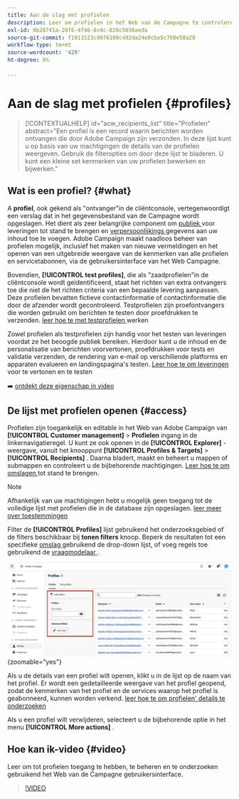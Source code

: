 ```yaml
---
title: Aan de slag met profielen
description: Leer om profielen in het Web van de Campagne te controleren en te beheren.
exl-id: 0b28741a-28f6-4f46-8c4c-820c5036aeda
source-git-commit: f1911523c9076188c492da24e0cbe5c760e58a28
workflow-type: tm+mt
source-wordcount: '429'
ht-degree: 0%

---
```


# Aan de slag met profielen {#profiles}

>[!CONTEXTUALHELP]
>id="acw_recipients_list"
>title="Profielen"
>abstract="Een profiel is een record waarin berichten worden ontvangen die door Adobe Campaign zijn verzonden. In deze lijst kunt u op basis van uw machtigingen de details van de profielen weergeven. Gebruik de filteropties om door deze lijst te bladeren. U kunt een kleine set kenmerken van uw profielen bewerken en bijwerken."

## Wat is een profiel? {#what}

A **profiel**, ook gekend als &quot;ontvanger&quot;in de cliëntconsole, vertegenwoordigt een verslag dat in het gegevensbestand van de Campagne wordt opgeslagen. Het dient als zeer belangrijke component om [ publiek ](create-audience.md) voor leveringen tot stand te brengen en [ verpersoonlijkings ](../personalization/personalize.md) gegevens aan uw inhoud toe te voegen. Adobe Campaign maakt naadloos beheer van profielen mogelijk, inclusief het maken van nieuwe vermeldingen en het openen van een uitgebreide weergave van de kenmerken van alle profielen en servicetabonnen, via de gebruikersinterface van het Web Campagne.

Bovendien, **[!UICONTROL test profiles]**, die als &quot;zaadprofielen&quot;in de cliëntconsole wordt geïdentificeerd, staat het richten van extra ontvangers toe die niet de het richten criteria van een bepaalde levering aanpassen. Deze profielen bevatten fictieve contactinformatie of contactinformatie die door de afzender wordt gecontroleerd. Testprofielen zijn proefontvangers die worden gebruikt om berichten te testen door proefdrukken te verzenden. [ leer hoe te met testprofielen ](test-profiles.md) werken

Zowel profielen als testprofielen zijn handig voor het testen van leveringen voordat ze het beoogde publiek bereiken. Hierdoor kunt u de inhoud en de personalisatie van berichten voorvertonen, proefdrukken voor tests en validatie verzenden, de rendering van e-mail op verschillende platforms en apparaten evalueren en landingspagina&#39;s testen. [ Leer hoe te om leveringen ](../preview-test/preview-test.md) voor te vertonen en te testen

➡️ [ ontdekt deze eigenschap in video ](#video)

## De lijst met profielen openen {#access}

Profielen zijn toegankelijk en editable in het Web van Adobe Campaign van **[!UICONTROL Customer management]** > **Profielen** ingang in de linkernavigatieregel. U kunt ze ook openen in de **[!UICONTROL Explorer]** -weergave, vanuit het knooppunt **[!UICONTROL Profiles & Targets]** > **[!UICONTROL Recipients]** . Daarna bladert, maakt en beheert u mappen of submappen en controleert u de bijbehorende machtigingen. [ Leer hoe te om omslagen ](../get-started/permissions.md#folders) tot stand te brengen.

>[!NOTE]
>
>Afhankelijk van uw machtigingen hebt u mogelijk geen toegang tot de volledige lijst met profielen die in de database zijn opgeslagen. [ leer meer over toestemmingen ](../get-started/permissions.md)

Filter de **[!UICONTROL Profiles]** lijst gebruikend het onderzoeksgebied of de filters beschikbaar bij **tonen filters** knoop. Beperk de resultaten tot een specifieke [ omslag ](../get-started/permissions.md#folders) gebruikend de drop-down lijst, of voeg regels toe gebruikend de [ vraagmodelaar ](../query/query-modeler-overview.md).

![ Filters beschikbaar in de profielenlijst ](assets/profiles-list-filters.png){zoomable="yes"}

Als u de details van een profiel wilt openen, klikt u in de lijst op de naam van het profiel. Er wordt een gedetailleerde weergave van het profiel geopend, zodat de kenmerken van het profiel en de services waarop het profiel is geabonneerd, kunnen worden verkend. [ leer hoe te om profielen&#39; details te onderzoeken ](create-profile.md)

Als u een profiel wilt verwijderen, selecteert u de bijbehorende optie in het menu **[!UICONTROL More actions]** .

## Hoe kan ik-video {#video}

Leer om tot profielen toegang te hebben, te beheren en te onderzoeken gebruikend het Web van de Campagne gebruikersinterface.

>[!VIDEO](https://video.tv.adobe.com/v/3427293?quality=12)